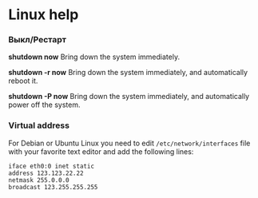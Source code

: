 # Linux help

### Выкл/Рестарт

**shutdown now** 
Bring down the system immediately.

**shutdown -r now** 
Bring down the system immediately, and automatically reboot it.

**shutdown -P now** 
Bring down the system immediately, and automatically power off the system.



### Virtual address

For Debian or Ubuntu Linux you need to edit `/etc/network/interfaces` file with your favorite text editor and add the following lines:
```
iface eth0:0 inet static
address 123.123.22.22
netmask 255.0.0.0
broadcast 123.255.255.255
```
